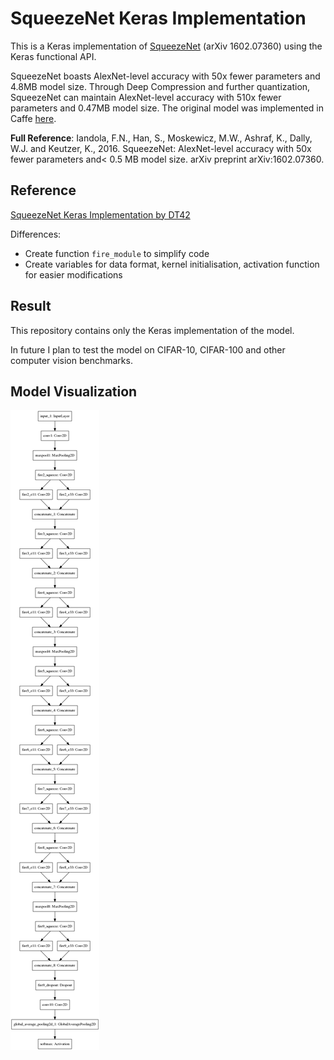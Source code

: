 # SqueezeNet Keras Implementation
This is a Keras implementation of [SqueezeNet](https://arxiv.org/pdf/1602.07360.pdf) (arXiv 1602.07360) using the Keras functional API.

SqueezeNet boasts AlexNet-level accuracy with 50x fewer parameters and 4.8MB model size. Through Deep Compression and further quantization, SqueezeNet can maintain AlexNet-level accuracy with 510x fewer parameters and 0.47MB model size. The original model was implemented in Caffe [here](https://github.com/DeepScale/SqueezeNet).


**Full Reference**:
Iandola, F.N., Han, S., Moskewicz, M.W., Ashraf, K., Dally, W.J. and Keutzer, K., 2016. SqueezeNet: AlexNet-level accuracy with 50x fewer parameters and< 0.5 MB model size. arXiv preprint arXiv:1602.07360.



## Reference
[SqueezeNet Keras Implementation by DT42](https://github.com/DT42/squeezenet_demo)

Differences:
- Create function `fire_module` to simplify code
- Create variables for data format, kernel initialisation, activation function for easier modifications


## Result
This repository contains only the Keras implementation of the model.

In future I plan to test the model on CIFAR-10, CIFAR-100 and other computer vision benchmarks.


## Model Visualization
![](SqueezeNet.png)
